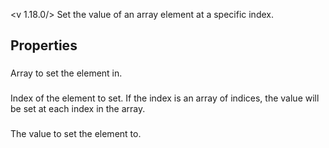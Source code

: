 <v 1.18.0/>
Set the value of an array element at a specific index.

## Properties

### <junc array>
Array to set the element in.

### <junc index>
Index of the element to set. If the index is an array of indices, the value will be set at each index in the array.

### <junc value>
The value to set the element to.